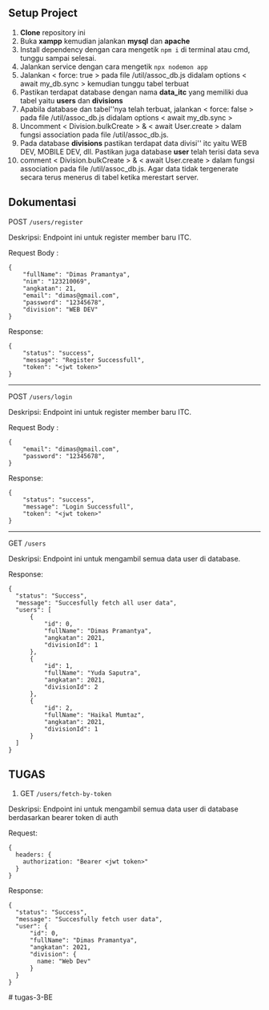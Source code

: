 ## Setup Project

1. **Clone** repository ini 
2. Buka **xampp** kemudian jalankan **mysql** dan **apache**
3. Install dependency dengan cara mengetik `npm i` di terminal atau cmd, tunggu sampai selesai.
4. Jalankan service dengan cara mengetik `npx nodemon app`
5. Jalankan < force: true > pada file /util/assoc_db.js didalam options < await my_db.sync > kemudian tunggu tabel terbuat
6. Pastikan terdapat database dengan nama **data_itc** yang memiliki dua tabel yaitu **users** dan   **divisions**
7. Apabila database dan tabel''nya telah terbuat, jalankan < force: false > pada file /util/assoc_db.js didalam options < await my_db.sync > 
8. Uncomment < Division.bulkCreate > & < await User.create > dalam fungsi association pada file /util/assoc_db.js.
9. Pada database **divisions** pastikan terdapat data divisi'' itc yaitu WEB DEV, MOBILE DEV, dll. Pastikan juga database **user** telah terisi data seva
10. comment < Division.bulkCreate > & < await User.create > dalam fungsi association pada file /util/assoc_db.js. Agar data tidak tergenerate secara terus menerus di tabel ketika merestart server.

## Dokumentasi

POST `/users/register`

Deskripsi: Endpoint ini untuk register member baru ITC. 

Request Body :

```
{
    "fullName": "Dimas Pramantya",
    "nim": "123210069",
    "angkatan": 21,
    "email": "dimas@gmail.com",
    "password": "12345678",
    "division": "WEB DEV"
}
```

Response:

```
{
    "status": "success",
    "message": "Register Successfull",
    "token": "<jwt token>"
}
```
---

POST `/users/login`

Deskripsi: Endpoint ini untuk register member baru ITC. 

Request Body :

```
{
    "email": "dimas@gmail.com",
    "password": "12345678",
}
```

Response:

```
{
    "status": "success",
    "message": "Login Successfull",
    "token": "<jwt token>"
}
```
---

GET `/users`

Deskripsi: Endpoint ini untuk mengambil semua data user di database. 

Response:
```
{
  "status": "Success",
  "message": "Succesfully fetch all user data",
  "users": [
      {
          "id": 0,
          "fullName": "Dimas Pramantya",
          "angkatan": 2021,
          "divisionId": 1
      },
      {
          "id": 1,
          "fullName": "Yuda Saputra",
          "angkatan": 2021,
          "divisionId": 2
      },
      {
          "id": 2,
          "fullName": "Haikal Mumtaz",
          "angkatan": 2021,
          "divisionId": 1
      }
  ]
}
```

## TUGAS

1. GET `/users/fetch-by-token`

Deskripsi: 
Endpoint ini untuk mengambil semua data user di database berdasarkan bearer token di auth

Request:
```
{
  headers: {
    authorization: "Bearer <jwt token>"
  }
}
```

Response:
```
{
  "status": "Success",
  "message": "Succesfully fetch user data",
  "user": {
      "id": 0,
      "fullName": "Dimas Pramantya",
      "angkatan": 2021,
      "division": {
        name: "Web Dev"
      }
  }
}
```
#   t u g a s - 3 - B E  
 